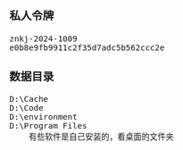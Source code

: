 <span  style="font-family: Simsun,serif; font-size: 17px; ">

### 私人令牌

~~~
znkj-2024-1009
e0b8e9fb9911c2f35d7adc5b562ccc2e
~~~

### 数据目录

~~~
D:\Cache
D:\Code
D:\environment
D:\Program Files
    有些软件是自己安装的，看桌面的文件夹
~~~

</span>